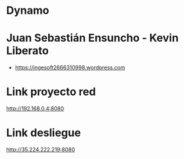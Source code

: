 # Dynamo
# Juan Sebastián Ensuncho - Kevin Liberato
- https://ingesoft2666310998.wordpress.com
# Link proyecto red
http://192.168.0.4:8080
# Link desliegue
http://35.224.222.219:8080
